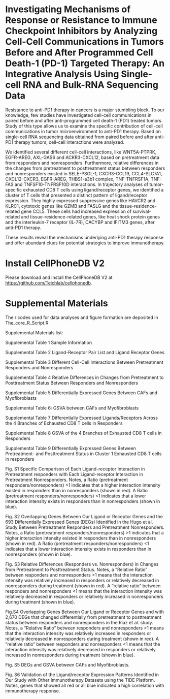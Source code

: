 #  Investigating Mechanisms of Response or Resistance to Immune Checkpoint Inhibitors by Analyzing Cell-Cell Communications in Tumors Before and After Programmed Cell Death-1 (PD-1) Targeted Therapy: An Integrative Analysis Using Single-cell RNA and Bulk-RNA Sequencing Data

Resistance to anti-PD1 therapy in cancers is a major stumbling block. To our knowledge, few studies have investigated cell-cell communications in paired before and after anti-programmed cell death-1 (PD1) treated tumors. Study of this type allows us to examine the specific contribution of cell-cell communications in tumor microenvironment to anti-PD1 therapy. Based on single-cell RNA sequencing data obtained from paired before and after anti-PD1 therapy tumors, cell-cell interactions were analyzed. 

We identified several different cell-cell interactions, like WNT5A-PTPRK, EGFR-AREG, AXL-GAS6 and ACKR3-CXCL12, based on pretreatment data from responders and nonresponders. Furthermore, relative differences in the changes from pretreatment to posttreatment status between responders and nonresponders existed in SELE-PSGL-1, CXCR3-CCL19, CCL4-SLC7A1, CXCL12-CXCR3, EGFR-AREG, THBS1-a3b1 complex, TNF-TNFRSF1A, TNF-FAS and TNFSF10-TNFRSF10D interactions. In trajectory analyses of tumor-specific exhausted CD8 T cells using ligand/receptor genes, we identified a cluster of T cells that presented a distinct pattern of ligand/receptor expression. They highly expressed suppressive genes like HAVCR2 and KLRC1, cytotoxic genes like GZMB and FASLG and the tissue-residence-related gene CCL5. These cells had increased expression of survival-related and tissue-residence-related genes, like heat shock protein genes and the interleukin-7 receptor (IL-7R), CACYBP and IFITM3 genes, after anti-PD1 therapy.

These results reveal the mechanisms underlying anti-PD1 therapy response and offer abundant clues for potential strategies to improve immunotherapy.


# Install CellPhoneDB V2
Please download and install the CellPhoneDB V2 at https://github.com/Teichlab/cellphonedb.



# Supplemental Materials
The r codes used for data analyses and figure formation are deposited in The_core_R_Script.R

Supplemental Materials list:

Supplemental Table 1 Sample Information

Supplemental Table 2 Ligand-Receptor Pair List and Ligand Receptor Genes

Supplemental Table 3 Different Cell-Cell Interactions Between Pretreatment Responders and Nonresponders

Supplemental Table 4 Relative Differences in Changes from Pretreatment to Posttreatment Status Between Responders and Nonresponders

Supplemental Table 5 Differentially Expressed Genes Between CAFs and Myofibroblasts	

Supplemental Table 6: GSVA between CAFs and Myofibroblasts

Supplemental Table 7 Differentially Expressed Ligands/Receptors Across the 4 Branches of Exhausted CD8 T cells in Responders

Supplemental Table 8 GSVA of the 4 Branches of Exhausted CD8 T cells in Responders

Supplemental Table 9 Differentially Expressed Genes Between Pretreatment- and Posttreatment Status in Cluster 1 Exhausted CD8 T cells in responders

Fig. S1 Specific Comparison of Each Ligand-receptor Interaction in Pretreatment responders with Each Ligand-receptor Interaction in Pretreatment Nonresponders. Notes, a Ratio (pretreatment responders/nonresponders) >1 indicates that a higher interaction intensity existed in responders than in nonresponders (shown in red). A Ratio (pretreatment responders/nonresponders) <1 indicates that a lower interaction intensity exists in responders than in nonresponders (shown in blue).

Fig. S2 Overlapping Genes Between Our Ligand or Receptor Genes and the 693 Differentially Expressed Genes (DEGs) Identified in the Hugo et al. Study Between Pretreatment Responders and Pretreatment Nonresponders. Notes, a Ratio (pretreatment responders/nonresponders) >1 indicates that a higher interaction intensity existed in responders than in nonresponders (shown in red). A Ratio (pretreatment responders/nonresponders) <1 indicates that a lower interaction intensity exists in responders than in nonresponders (shown in blue).

Fig. S3 Relative Differences (Responders vs. Nonresponders) in Changes from Pretreatment to Posttreatment Status. Notes, a “Relative Ratio” between responders and nonresponders >1 means that the interaction intensity was relatively increased in responders or relatively decreased in nonresponders during treatment (shown in red). A “relative ratio” between responders and nonresponders <1 means that the interaction intensity was relatively decreased in responders or relatively increased in nonresponders during treatment (shown in blue).

Fig.S4 Overlapping Genes Between Our Ligand or Receptor Genes and with 2,670 DEGs that changed differentially from pretreatment to posttreatment status between responders and nonresponders in the Riaz et al. study. Notes, a “Relative Ratio” between responders and nonresponders >1 means that the interaction intensity was relatively increased in responders or relatively decreased in nonresponders during treatment (shown in red). A “relative ratio” between responders and nonresponders <1 means that the interaction intensity was relatively decreased in responders or relatively increased in nonresponders during treatment (shown in blue).

Fig. S5 DEGs and GSVA between CAFs and Myofibroblasts.

Fig. S6 Validation of the Ligand/receptor Expression Patterns Identified in Our Study with Other Immunotherapy Datasets using the TIDE Platform. Notes, genes that showed all red or all blue indicated a high correlation with immunotherapy response.
